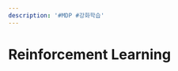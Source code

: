 ```yaml
---
description: '#MDP #강화학습'
---
```


# Reinforcement Learning

<figure><img src="../../../.gitbook/assets/851fa8133dae4a359ea9b7da8f059206ZgLbpyD6Ox4v1BJv 1.png" alt=""><figcaption></figcaption></figure>

<figure><img src="../../../.gitbook/assets/851fa8133dae4a359ea9b7da8f059206ZgLbpyD6Ox4v1BJv 2.png" alt=""><figcaption></figcaption></figure>

<figure><img src="../../../.gitbook/assets/851fa8133dae4a359ea9b7da8f059206ZgLbpyD6Ox4v1BJv 3.png" alt=""><figcaption></figcaption></figure>

<figure><img src="../../../.gitbook/assets/851fa8133dae4a359ea9b7da8f059206ZgLbpyD6Ox4v1BJv 4.png" alt=""><figcaption></figcaption></figure>

<figure><img src="../../../.gitbook/assets/851fa8133dae4a359ea9b7da8f059206ZgLbpyD6Ox4v1BJv 5.png" alt=""><figcaption></figcaption></figure>

<figure><img src="../../../.gitbook/assets/851fa8133dae4a359ea9b7da8f059206ZgLbpyD6Ox4v1BJv 6.png" alt=""><figcaption></figcaption></figure>

<figure><img src="../../../.gitbook/assets/851fa8133dae4a359ea9b7da8f059206ZgLbpyD6Ox4v1BJv 7.png" alt=""><figcaption></figcaption></figure>

<figure><img src="../../../.gitbook/assets/851fa8133dae4a359ea9b7da8f059206ZgLbpyD6Ox4v1BJv 8.png" alt=""><figcaption></figcaption></figure>

<figure><img src="../../../.gitbook/assets/851fa8133dae4a359ea9b7da8f059206ZgLbpyD6Ox4v1BJv 9.png" alt=""><figcaption></figcaption></figure>

<figure><img src="../../../.gitbook/assets/851fa8133dae4a359ea9b7da8f059206ZgLbpyD6Ox4v1BJv 10.png" alt=""><figcaption></figcaption></figure>

<figure><img src="../../../.gitbook/assets/851fa8133dae4a359ea9b7da8f059206ZgLbpyD6Ox4v1BJv 11.png" alt=""><figcaption></figcaption></figure>

<figure><img src="../../../.gitbook/assets/851fa8133dae4a359ea9b7da8f059206ZgLbpyD6Ox4v1BJv 12.png" alt=""><figcaption></figcaption></figure>

<figure><img src="../../../.gitbook/assets/851fa8133dae4a359ea9b7da8f059206ZgLbpyD6Ox4v1BJv 13.png" alt=""><figcaption></figcaption></figure>

<figure><img src="../../../.gitbook/assets/851fa8133dae4a359ea9b7da8f059206ZgLbpyD6Ox4v1BJv 14.png" alt=""><figcaption></figcaption></figure>

<figure><img src="../../../.gitbook/assets/851fa8133dae4a359ea9b7da8f059206ZgLbpyD6Ox4v1BJv 15.png" alt=""><figcaption></figcaption></figure>

<figure><img src="../../../.gitbook/assets/851fa8133dae4a359ea9b7da8f059206ZgLbpyD6Ox4v1BJv 16.png" alt=""><figcaption></figcaption></figure>

<figure><img src="../../../.gitbook/assets/851fa8133dae4a359ea9b7da8f059206ZgLbpyD6Ox4v1BJv 17.png" alt=""><figcaption></figcaption></figure>

<figure><img src="../../../.gitbook/assets/851fa8133dae4a359ea9b7da8f059206ZgLbpyD6Ox4v1BJv 18.png" alt=""><figcaption></figcaption></figure>

<figure><img src="../../../.gitbook/assets/851fa8133dae4a359ea9b7da8f059206ZgLbpyD6Ox4v1BJv 19.png" alt=""><figcaption></figcaption></figure>

<figure><img src="../../../.gitbook/assets/851fa8133dae4a359ea9b7da8f059206ZgLbpyD6Ox4v1BJv 20.png" alt=""><figcaption></figcaption></figure>

<figure><img src="../../../.gitbook/assets/851fa8133dae4a359ea9b7da8f059206ZgLbpyD6Ox4v1BJv-21 (1).png" alt=""><figcaption></figcaption></figure>

<figure><img src="../../../.gitbook/assets/851fa8133dae4a359ea9b7da8f059206ZgLbpyD6Ox4v1BJv-22.png" alt=""><figcaption></figcaption></figure>

<figure><img src="../../../.gitbook/assets/851fa8133dae4a359ea9b7da8f059206ZgLbpyD6Ox4v1BJv-23.png" alt=""><figcaption></figcaption></figure>

<figure><img src="../../../.gitbook/assets/851fa8133dae4a359ea9b7da8f059206ZgLbpyD6Ox4v1BJv-24.png" alt=""><figcaption></figcaption></figure>

<figure><img src="../../../.gitbook/assets/851fa8133dae4a359ea9b7da8f059206ZgLbpyD6Ox4v1BJv-25.png" alt=""><figcaption></figcaption></figure>

<figure><img src="../../../.gitbook/assets/851fa8133dae4a359ea9b7da8f059206ZgLbpyD6Ox4v1BJv-26.png" alt=""><figcaption></figcaption></figure>

<figure><img src="../../../.gitbook/assets/851fa8133dae4a359ea9b7da8f059206ZgLbpyD6Ox4v1BJv-27.png" alt=""><figcaption></figcaption></figure>

<figure><img src="../../../.gitbook/assets/851fa8133dae4a359ea9b7da8f059206ZgLbpyD6Ox4v1BJv-28.png" alt=""><figcaption></figcaption></figure>

<figure><img src="../../../.gitbook/assets/851fa8133dae4a359ea9b7da8f059206ZgLbpyD6Ox4v1BJv-29.png" alt=""><figcaption></figcaption></figure>

<figure><img src="../../../.gitbook/assets/851fa8133dae4a359ea9b7da8f059206ZgLbpyD6Ox4v1BJv-30.png" alt=""><figcaption></figcaption></figure>

<figure><img src="../../../.gitbook/assets/851fa8133dae4a359ea9b7da8f059206ZgLbpyD6Ox4v1BJv-31.png" alt=""><figcaption></figcaption></figure>

<figure><img src="../../../.gitbook/assets/851fa8133dae4a359ea9b7da8f059206ZgLbpyD6Ox4v1BJv-32.png" alt=""><figcaption></figcaption></figure>

<figure><img src="../../../.gitbook/assets/851fa8133dae4a359ea9b7da8f059206ZgLbpyD6Ox4v1BJv-33.png" alt=""><figcaption></figcaption></figure>

<figure><img src="../../../.gitbook/assets/851fa8133dae4a359ea9b7da8f059206ZgLbpyD6Ox4v1BJv-34.png" alt=""><figcaption></figcaption></figure>

<figure><img src="../../../.gitbook/assets/851fa8133dae4a359ea9b7da8f059206ZgLbpyD6Ox4v1BJv-35.png" alt=""><figcaption></figcaption></figure>

<figure><img src="../../../.gitbook/assets/851fa8133dae4a359ea9b7da8f059206ZgLbpyD6Ox4v1BJv-36.png" alt=""><figcaption></figcaption></figure>

<figure><img src="../../../.gitbook/assets/851fa8133dae4a359ea9b7da8f059206ZgLbpyD6Ox4v1BJv-37.png" alt=""><figcaption></figcaption></figure>

<figure><img src="../../../.gitbook/assets/851fa8133dae4a359ea9b7da8f059206ZgLbpyD6Ox4v1BJv-38.png" alt=""><figcaption></figcaption></figure>

<figure><img src="../../../.gitbook/assets/851fa8133dae4a359ea9b7da8f059206ZgLbpyD6Ox4v1BJv-39.png" alt=""><figcaption></figcaption></figure>

<figure><img src="../../../.gitbook/assets/851fa8133dae4a359ea9b7da8f059206ZgLbpyD6Ox4v1BJv-40.png" alt=""><figcaption></figcaption></figure>

<figure><img src="../../../.gitbook/assets/851fa8133dae4a359ea9b7da8f059206ZgLbpyD6Ox4v1BJv-41.png" alt=""><figcaption></figcaption></figure>

<figure><img src="../../../.gitbook/assets/851fa8133dae4a359ea9b7da8f059206ZgLbpyD6Ox4v1BJv-42.png" alt=""><figcaption></figcaption></figure>

<figure><img src="../../../.gitbook/assets/851fa8133dae4a359ea9b7da8f059206ZgLbpyD6Ox4v1BJv-43.png" alt=""><figcaption></figcaption></figure>

<figure><img src="../../../.gitbook/assets/851fa8133dae4a359ea9b7da8f059206ZgLbpyD6Ox4v1BJv-44.png" alt=""><figcaption></figcaption></figure>

<figure><img src="../../../.gitbook/assets/851fa8133dae4a359ea9b7da8f059206ZgLbpyD6Ox4v1BJv-45.png" alt=""><figcaption></figcaption></figure>

<figure><img src="../../../.gitbook/assets/851fa8133dae4a359ea9b7da8f059206ZgLbpyD6Ox4v1BJv-46.png" alt=""><figcaption></figcaption></figure>

<figure><img src="../../../.gitbook/assets/851fa8133dae4a359ea9b7da8f059206ZgLbpyD6Ox4v1BJv-47.png" alt=""><figcaption></figcaption></figure>

<figure><img src="../../../.gitbook/assets/851fa8133dae4a359ea9b7da8f059206ZgLbpyD6Ox4v1BJv-48.png" alt=""><figcaption></figcaption></figure>

<figure><img src="../../../.gitbook/assets/851fa8133dae4a359ea9b7da8f059206ZgLbpyD6Ox4v1BJv-49.png" alt=""><figcaption></figcaption></figure>

<figure><img src="../../../.gitbook/assets/851fa8133dae4a359ea9b7da8f059206ZgLbpyD6Ox4v1BJv-50.png" alt=""><figcaption></figcaption></figure>

<figure><img src="../../../.gitbook/assets/851fa8133dae4a359ea9b7da8f059206ZgLbpyD6Ox4v1BJv-51.png" alt=""><figcaption></figcaption></figure>

<figure><img src="../../../.gitbook/assets/851fa8133dae4a359ea9b7da8f059206ZgLbpyD6Ox4v1BJv-52.png" alt=""><figcaption></figcaption></figure>

<figure><img src="../../../.gitbook/assets/851fa8133dae4a359ea9b7da8f059206ZgLbpyD6Ox4v1BJv-53.png" alt=""><figcaption></figcaption></figure>

<figure><img src="../../../.gitbook/assets/851fa8133dae4a359ea9b7da8f059206ZgLbpyD6Ox4v1BJv-54.png" alt=""><figcaption></figcaption></figure>

<figure><img src="../../../.gitbook/assets/851fa8133dae4a359ea9b7da8f059206ZgLbpyD6Ox4v1BJv-55.png" alt=""><figcaption></figcaption></figure>
